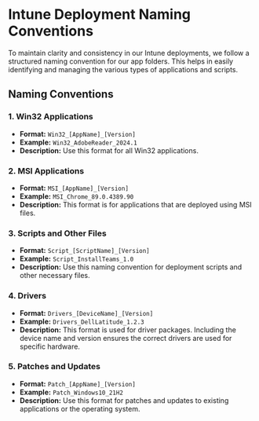 # Intune Deployment Naming Conventions

To maintain clarity and consistency in our Intune deployments, we follow a structured naming convention for our app folders. This helps in easily identifying and managing the various types of applications and scripts.

## Naming Conventions

### 1. Win32 Applications
- **Format:** `Win32_[AppName]_[Version]`
- **Example:** `Win32_AdobeReader_2024.1`
- **Description:** Use this format for all Win32 applications. 
### 2. MSI Applications
- **Format:** `MSI_[AppName]_[Version]`
- **Example:** `MSI_Chrome_89.0.4389.90`
- **Description:** This format is for applications that are deployed using MSI files. 
### 3. Scripts and Other Files
- **Format:** `Script_[ScriptName]_[Version]`
- **Example:** `Script_InstallTeams_1.0`
- **Description:** Use this naming convention for deployment scripts and other necessary files.

### 4. Drivers
- **Format:** `Drivers_[DeviceName]_[Version]`
- **Example:** `Drivers_DellLatitude_1.2.3`
- **Description:** This format is used for driver packages. Including the device name and version ensures the correct drivers are used for specific hardware.

### 5. Patches and Updates
- **Format:** `Patch_[AppName]_[Version]`
- **Example:** `Patch_Windows10_21H2`
- **Description:** Use this format for patches and updates to existing applications or the operating system. 

